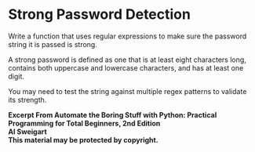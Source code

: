 
# Strong Password Detection

Write a function that uses regular expressions to make sure the password string it is passed is strong. 

A strong password is defined as one that is at least eight characters long, contains both uppercase and lowercase characters, and has at least one digit. 

You may need to test the string against multiple regex patterns to validate its strength.

**Excerpt From Automate the Boring Stuff with Python: Practical Programming for Total Beginners, 2nd Edition  
Al Sweigart  
This material may be protected by copyright.**